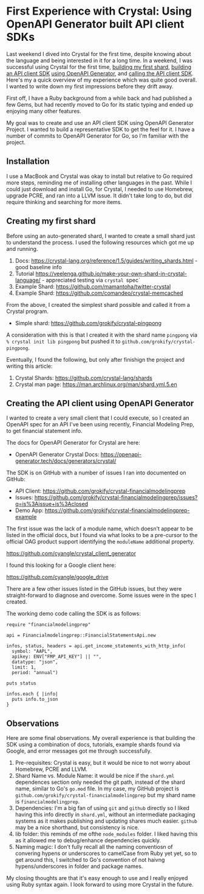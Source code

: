 # First Experience with Crystal: Using OpenAPI Generator built API client SDKs 

Last weekend I dived into Crystal for the first time, despite knowing about the language and being interested in it for a long time. In a weekend, I was successful using Crystal for the first time, [building my first shard](https://github.com/grokify/crystal-pingpong), [building an API client SDK](https://github.com/grokify/crystal-financialmodelingprep) [using OpenAPI Generator](https://github.com/OpenAPITools/openapi-generator), and [calling the API client SDK](https://github.com/grokify/crystal-financialmodelingprep-example/blob/main/main.cr). Here's my a quick overview of my experience which was quite good overall. I wanted to write down my first impressions before they drift away.

First off, I have a Ruby background from a while back and had published a few Gems, but had recently moved to Go for its static typing and ended up enjoying many other features.

My goal was to create and use an API client SDK using OpenAPI Generator Project. I wanted to build a representative SDK to get the feel for it. I have a number of commits to OpenAPI Generator for Go, so I'm familiar with the project.

## Installation

I use a MacBook and Crystal was okay to install but relative to Go required more steps, reminding me of installing other languages in the past. While I could just download and install Go, for Crystal, I needed to use Homebrew, upgrade PCRE, and ran into a LLVM issue. It didn't take long to do, but did require thinking and searching for more items.

## Creating my first shard

Before using an auto-generated shard, I wanted to create a small shard just to understand the process. I used the following resources which got me up and running.

1. Docs: https://crystal-lang.org/reference/1.5/guides/writing_shards.html - good baseline info
2. Tutorial https://veelenga.github.io/make-your-own-shard-in-crystal-language/ - appreciated testing via `crystal `spec`
1. Example Shard: https://github.com/mamantoha/twitter-crystal
4. Example Shard: https://github.com/comandeo/crystal-memcached

From the above, I created the simplest shard possible and called it from a Crystal program.

* Simple shard: https://github.com/grokify/crystal-pingpong

A consideration with this is that I created it with the shard name `pingpong` via `% crystal init lib pingpong` but pushed it to `github.com/grokify/crystal-pingpong`.

Eventually, I found the following, but only after finishign the project and writing this article:

1. Crystal Shards: https://github.com/crystal-lang/shards
2. Crystal man page: https://man.archlinux.org/man/shard.yml.5.en

## Creating the API client using OpenAPI Generator

I wanted to create a very small client that I could execute, so I created an OpenAPI spec for an API I've been using recently, Financial Modeling Prep, to get financial statement info.

The docs for OpenAPI Generator for Crystal are here:

* OpenAPI Generator Crystal Docs: https://openapi-generator.tech/docs/generators/crystal/

The SDK is on GitHub with a number of issues I ran into documented on GitHub:

* API Client: https://github.com/grokify/crystal-financialmodelingprep
* Issues: https://github.com/grokify/crystal-financialmodelingprep/issues?q=is%3Aissue+is%3Aclosed
* Demo App: https://github.com/grokify/crystal-financialmodelingprep-example

The first issue was the lack of a module name, which doesn't appear to be listed in the official docs, but I found via what looks to be a pre-cursor to the official OAG product support identifying the `moduleName` additional property.

https://github.com/cyangle/crystal_client_generator

I found this looking for a Google client here:

https://github.com/cyangle/google_drive

There are a few other issues listed in the GitHub issues, but they were straight-forward to diagnose and overcome. Some issues were in the spec I created.

The working demo code calling the SDK is as follows:

```crystal
require "financialmodelingprep"

api = Financialmodelingprep::FinancialStatementsApi.new

infos, status, headers = api.get_income_statements_with_http_info(
  symbol: "AAPL",
  apikey: ENV["FMP_API_KEY"] || "",
  datatype: "json",
  limit: 1,
  period: "annual")

puts status

infos.each { |info|
  puts info.to_json
}
```

## Observations

Here are some final observations. My overall experience is that building the SDK using a combination of docs, tutorials, example shards found via Google, and error messages got me through successfully.

1. Pre-requisites: Crystal is easy, but it would be nice to not worry about Homebrew, PCRE and LLVM.
2. Shard Name vs. Module Name: it would be nice if the `shard.yml` dependences section only needed the git path, instead of the shard name, similar to Go's `go.mod` file. In my case, my GitHub project is `github.com/grokify/crystal-financialmodelingprep` but my shard name is `financialmodelingprep`.
3. Dependencies: I'm a big fan of using `git` and `github` directly so I liked having this info directly in `shard.yml`, without an intermediate packaging systems as it makes publishing and updating shares much easier. `github` may be a nice shorthand, but consistency is nice.
3. lib folder: this reminds of me ofthe `node_modules` folder. I liked having this as it allowed me to debug/enhance dependencies quickly.
4. Naming magic: I don't fully recall all the naming conventiosn of convering hypens or underscores to camelCase from Ruby yet yet, so to get around this, I switched to Go's convention of not haivng hypens/underscores in folder and package names.

My closing thoughts are that it's easy enough to use and I really enjoyed using Ruby syntax again. I look forward to using more Crystal in the future.